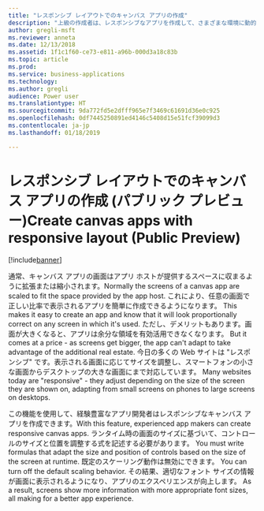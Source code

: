 ```yaml
---
title: "レスポンシブ レイアウトでのキャンバス アプリの作成"
description: "上級の作成者は、レスポンシブなアプリを作成して、さまざまな環境に動的に調整できます。"
author: gregli-msft
ms.reviewer: anneta
ms.date: 12/13/2018
ms.assetid: 1f1c1f60-ce73-e811-a96b-000d3a18c83b
ms.topic: article
ms.prod: 
ms.service: business-applications
ms.technology: 
ms.author: gregli
audience: Power user
ms.translationtype: HT
ms.sourcegitcommit: 9da772fd5e2dfff965e7f3469c61691d36e0c925
ms.openlocfilehash: 0df7445250891ed4146c5408d15e51fcf39099d3
ms.contentlocale: ja-jp
ms.lasthandoff: 01/18/2019

---
```

# <a name="create-canvas-apps-with-responsive-layout-public-preview"></a><span data-ttu-id="6a2cb-103">レスポンシブ レイアウトでのキャンバス アプリの作成 (パブリック プレビュー)</span><span class="sxs-lookup"><span data-stu-id="6a2cb-103">Create canvas apps with responsive layout (Public Preview)</span></span>


[!include[banner](../../includes/banner.md)]

<span data-ttu-id="6a2cb-104">通常、キャンバス アプリの画面はアプリ ホストが提供するスペースに収まるように拡張または縮小されます。</span><span class="sxs-lookup"><span data-stu-id="6a2cb-104">Normally the screens of a canvas app are scaled to fit the space provided by the app host.</span></span> <span data-ttu-id="6a2cb-105">これにより、任意の画面で正しい比率で表示されるアプリを簡単に作成できるようになります。</span><span class="sxs-lookup"><span data-stu-id="6a2cb-105"> This makes it easy to create an app and know that it will look proportionally correct on any screen in which it's used.</span></span> <span data-ttu-id="6a2cb-106">ただし、デメリットもあります。画面が大きくなると、アプリは余分な領域を有効活用できなくなります。</span><span class="sxs-lookup"><span data-stu-id="6a2cb-106"> But it comes at a price - as screens get bigger, the app can't adapt to take advantage of the additional real estate.</span></span> <span data-ttu-id="6a2cb-107">今日の多くの Web サイトは "レスポンシブ" です。表示される画面に応じてサイズを調整し、スマートフォンの小さな画面からデスクトップの大きな画面にまで対応しています。</span><span class="sxs-lookup"><span data-stu-id="6a2cb-107"> Many websites today are "responsive" - they adjust depending on the size of the screen they are shown on, adapting from small screens on phones to large screens on desktops.</span></span>  

<span data-ttu-id="6a2cb-108">この機能を使用して、経験豊富なアプリ開発者はレスポンシブなキャンバス アプリを作成できます。</span><span class="sxs-lookup"><span data-stu-id="6a2cb-108">With this feature, experienced app makers can create responsive canvas apps.</span></span> <span data-ttu-id="6a2cb-109">ランタイム時の画面のサイズに基づいて、コントロールのサイズと位置を調整する式を記述する必要があります。</span><span class="sxs-lookup"><span data-stu-id="6a2cb-109"> You must write formulas that adapt the size and position of controls based on the size of the screen at runtime.</span></span> <span data-ttu-id="6a2cb-110">既定のスケーリング動作は無効にできます。</span><span class="sxs-lookup"><span data-stu-id="6a2cb-110"> You can turn off the default scaling behavior.</span></span> <span data-ttu-id="6a2cb-111">その結果、適切なフォント サイズの情報が画面に表示されるようになり、アプリのエクスペリエンスが向上します。</span><span class="sxs-lookup"><span data-stu-id="6a2cb-111"> As a result, screens show more information with more appropriate font sizes, all making for a better app experience.</span></span>

